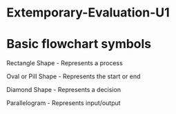 # Extemporary-Evaluation-U1


# Basic flowchart symbols

Rectangle Shape - Represents a process

Oval or Pill Shape - Represents the start or end

Diamond Shape - Represents a decision

Parallelogram - Represents input/output
